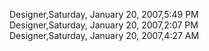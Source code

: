 ﻿Designer,Saturday, January 20, 2007,5:49 PM  Designer,Saturday, January 20, 2007,2:07 PM  Designer,Saturday, January 20, 2007,4:27 AM